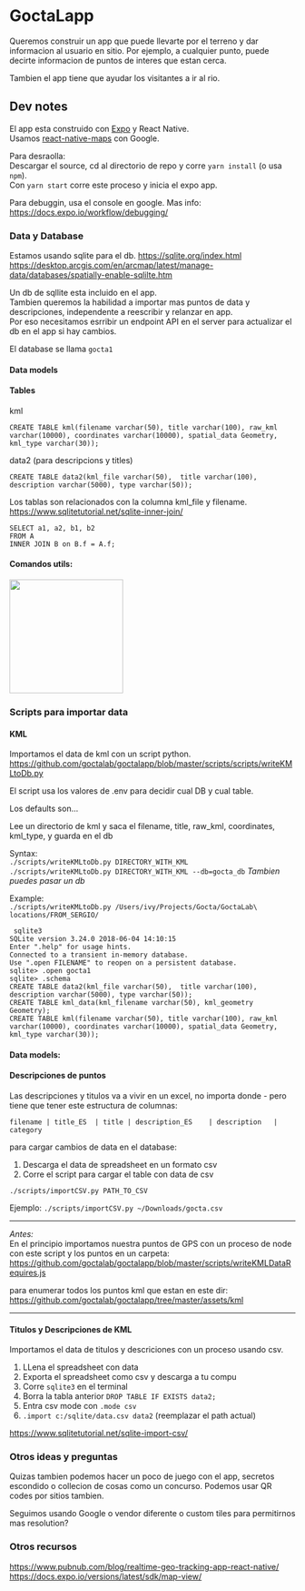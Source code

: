 # GoctaLapp

Queremos construir un app que puede llevarte por
el terreno y dar informacion al usuario en sitio.
Por ejemplo, a cualquier punto, puede decirte informacion de puntos de interes que estan cerca.

Tambien el app tiene que ayudar los visitantes a ir al rio.

## Dev notes

El app esta construido con [Expo](https://docs.expo.io/) y React Native.  
Usamos [react-native-maps](https://github.com/react-native-community/react-native-maps) con Google.  

Para desraolla:  
Descargar el source, cd al directorio de repo y corre `yarn install` (o usa `npm`).  
Con `yarn start` corre este proceso y inicia el expo app.

Para debuggin, usa el console en google. Mas info: https://docs.expo.io/workflow/debugging/


### Data y Database

Estamos usando sqlite para el db.
https://sqlite.org/index.html
https://desktop.arcgis.com/en/arcmap/latest/manage-data/databases/spatially-enable-sqlilte.htm

Un db de sqllite esta incluido en el app.  
Tambien queremos la habilidad a importar mas puntos de data y descripciones, independente a reescribir y relanzar en app.  
Por eso necesitamos esrribir un endpoint API en el server para actualizar el db en el app si hay cambios.


El database se llama `gocta1`

#### Data models

#### Tables

kml
```
CREATE TABLE kml(filename varchar(50), title varchar(100), raw_kml varchar(10000), coordinates varchar(10000), spatial_data Geometry, kml_type varchar(30));
```

data2 (para descripcions y titles)
```
CREATE TABLE data2(kml_file varchar(50),  title varchar(100), description varchar(5000), type varchar(50));
```

Los tablas son relacionados con la columna kml_file y filename.  
https://www.sqlitetutorial.net/sqlite-inner-join/

```
SELECT a1, a2, b1, b2
FROM A
INNER JOIN B on B.f = A.f;
```

#### Comandos utils:

<img src="https://user-images.githubusercontent.com/92090/90290981-7af15480-de44-11ea-80a5-22e713e7f7ac.jpeg" width="200" />

### Scripts para importar data

#### KML

Importamos el data de kml con un script python.   
https://github.com/goctalab/goctalapp/blob/master/scripts/scripts/writeKMLtoDb.py

El script usa los valores de .env para decidir cual DB y cual table.

Los defaults son...

Lee un directorio de kml y saca el filename, title, raw_kml, coordinates, kml_type, y guarda en el db

Syntax:  
`./scripts/writeKMLtoDb.py DIRECTORY_WITH_KML`  
`./scripts/writeKMLtoDb.py DIRECTORY_WITH_KML --db=gocta_db` _Tambien puedes pasar un db_  

Example:  
`./scripts/writeKMLtoDb.py /Users/ivy/Projects/Gocta/GoctaLab\ locations/FROM_SERGIO/ `

```
 sqlite3
SQLite version 3.24.0 2018-06-04 14:10:15
Enter ".help" for usage hints.
Connected to a transient in-memory database.
Use ".open FILENAME" to reopen on a persistent database.
sqlite> .open gocta1
sqlite> .schema
CREATE TABLE data2(kml_file varchar(50),  title varchar(100), description varchar(5000), type varchar(50));
CREATE TABLE kml_data(kml_filename varchar(50), kml_geometry Geometry);
CREATE TABLE kml(filename varchar(50), title varchar(100), raw_kml varchar(10000), coordinates varchar(10000), spatial_data Geometry, kml_type varchar(30));
```

#### Data models:
#### Descripciones de puntos

Las descripciones y titulos va a vivir en un excel, no importa donde -
pero tiene que tener este estructura de columnas:  

```filename	| title_ES	| title	| description_ES	| description	| category``` 

para cargar cambios de data en el database:  

1. Descarga el data de spreadsheet en un formato csv
1. Corre el script para cargar el table con data de csv


`./scripts/importCSV.py PATH_TO_CSV`  

Ejemplo: 
`./scripts/importCSV.py ~/Downloads/gocta.csv `
___

_Antes:_  
En el principio importamos nuestra puntos de GPS con un proceso de node con este script y los puntos en un carpeta:  
https://github.com/goctalab/goctalapp/blob/master/scripts/writeKMLDataRequires.js 

para enumerar todos los puntos kml que estan en este dir:  
https://github.com/goctalab/goctalapp/tree/master/assets/kml  

---

#### Titulos y Descripciones de KML

Importamos el data de titulos y descriciones con un proceso usando csv.

1. LLena el spreadsheet con data
1. Exporta el spreadsheet como csv y descarga a tu compu
1. Corre `sqlite3` en el terminal
1. Borra la tabla anterior ```DROP TABLE IF EXISTS data2;```
1. Entra csv mode con `.mode csv`
1. `.import c:/sqlite/data.csv data2` (reemplazar el path actual)

https://www.sqlitetutorial.net/sqlite-import-csv/


### Otros ideas y preguntas

Quizas tambien podemos hacer un poco de juego con el app, secretos escondido o collecion de cosas como un concurso.
Podemos usar QR codes por sitios tambien.

Seguimos usando Google o vendor diferente o custom tiles para permitirnos mas resolution?  

### Otros recursos
https://www.pubnub.com/blog/realtime-geo-tracking-app-react-native/
https://docs.expo.io/versions/latest/sdk/map-view/

 


